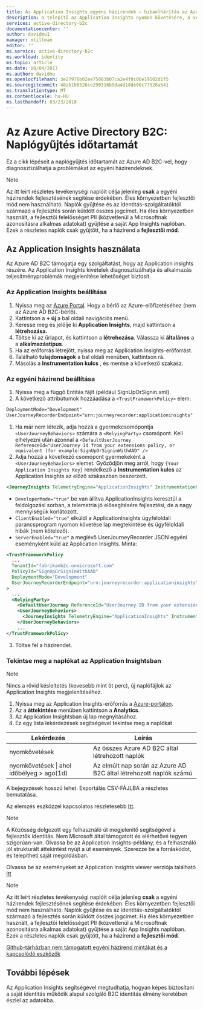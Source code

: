 ```yaml
---
title: Az Application Insights egyéni házirendek – hibaelhárítás az Azure AD B2C |} Microsoft Docs
description: a telepítő az Application Insights nyomon követésére, a végrehajtás, egyéni házirendek hogyan
services: active-directory-b2c
documentationcenter: ''
author: davidmu1
manager: mtillman
editor: ''
ms.service: active-directory-b2c
ms.workload: identity
ms.topic: article
ms.date: 08/04/2017
ms.author: davidmu
ms.openlocfilehash: 3e27976b02ee75083b07ca2e4f0c06e19502d1f5
ms.sourcegitcommit: 48ab1b6526ce290316b9da4d18de00c77526a541
ms.translationtype: MT
ms.contentlocale: hu-HU
ms.lasthandoff: 03/23/2018
---
```

# <a name="azure-active-directory-b2c-collecting-logs"></a>Az Azure Active Directory B2C: Naplógyűjtés időtartamát

Ez a cikk lépéseit a naplógyűjtés időtartamát az Azure AD B2C-vel, hogy diagnosztizálhatja a problémákat az egyéni házirendeknek.

>[!NOTE]
>Az itt leírt részletes tevékenységi naplóit célja jelenleg **csak** a egyéni házirendek fejlesztésének segítése érdekében. Éles környezetben fejlesztői mód nem használható.  Naplók gyűjtése és az identitás-szolgáltatóktól származó a fejlesztés során küldött összes jogcímet.  Ha éles környezetben használt, a fejlesztői felelősséget PII (közvetlenül a Microsoftnak azonosításra alkalmas adatokat) gyűjtése a saját App Insights naplóban.  Ezek a részletes naplók csak gyűjtött, ha a házirend a **fejlesztői mód**.


## <a name="use-application-insights"></a>Az Application Insights használata

Az Azure AD B2C támogatja egy szolgáltatást, hogy az Application insights részére.  Az Application Insights kivételek diagnosztizálhatja és alkalmazás teljesítményproblémák megjelenítése lehetőséget biztosít.

### <a name="setup-application-insights"></a>Az Application Insights beállítása

1. Nyissa meg az [Azure Portal](https://portal.azure.com). Hogy a bérlő az Azure-előfizetéséhez (nem az Azure AD B2C-bérlő).
1. Kattintson a **+ új** a bal oldali navigációs menü.
1. Keresse meg és jelölje ki **Application Insights**, majd kattintson a **létrehozása**.
1. Töltse ki az űrlapot, és kattintson a **létrehozása**. Válassza ki **általános** a a **alkalmazástípus**.
1. Ha az erőforrás létrejött, nyissa meg az Application Insights-erőforrást.
1. Található **tulajdonságok** a bal oldali menüben, kattintson rá.
1. Másolás a **Instrumentation kulcs** , és mentse a következő szakasz.

### <a name="set-up-the-custom-policy"></a>Az egyéni házirend beállítása

1. Nyissa meg a függő Entitás fájlt (például SignUpOrSignin.xml).
1. A következő attribútumok hozzáadása a `<TrustFrameworkPolicy>` elem:

  ```XML
  DeploymentMode="Development"
  UserJourneyRecorderEndpoint="urn:journeyrecorder:applicationinsights"
  ```

1. Ha már nem létezik, adja hozzá a gyermekcsomópontja `<UserJourneyBehaviors>` számára a `<RelyingParty>` csomópont. Kell elhelyezni után azonnal a `<DefaultUserJourney ReferenceId="UserJourney Id from your extensions policy, or equivalent (for example:SignUpOrSigninWithAAD" />`
2. Adja hozzá a következő csomópont gyermekeként a `<UserJourneyBehaviors>` elemet. Győződjön meg arról, hogy `{Your Application Insights Key}` rendelkező a **Instrumentation kulcs** az Application Insights az előző szakaszban beszerzett.

  ```XML
  <JourneyInsights TelemetryEngine="ApplicationInsights" InstrumentationKey="{Your Application Insights Key}" DeveloperMode="true" ClientEnabled="false" ServerEnabled="true" TelemetryVersion="1.0.0" />
  ```

  * `DeveloperMode="true"` be van állítva ApplicationInsights keresztül a feldolgozási sorban, a telemetria jó elősegítésére fejlesztési, de a nagy mennyiségük korlátozott.
  * `ClientEnabled="true"` elküldi a ApplicationInsights ügyféloldali parancsprogram nyomon követése lap megtekintése és ügyféloldali hibák (nem kötelező).
  * `ServerEnabled="true"` a meglévő UserJourneyRecorder JSON egyéni eseményként küld az Application Insights.
Minta:

  ```XML
  <TrustFrameworkPolicy
    ...
    TenantId="fabrikamb2c.onmicrosoft.com"
    PolicyId="SignUpOrSignInWithAAD"
    DeploymentMode="Development"
    UserJourneyRecorderEndpoint="urn:journeyrecorder:applicationinsights"
  >
    ...
    <RelyingParty>
      <DefaultUserJourney ReferenceId="UserJourney ID from your extensions policy, or equivalent (for example: SignUpOrSigninWithAzureAD)" />
      <UserJourneyBehaviors>
        <JourneyInsights TelemetryEngine="ApplicationInsights" InstrumentationKey="{Your Application Insights Key}" DeveloperMode="true" ClientEnabled="false" ServerEnabled="true" TelemetryVersion="1.0.0" />
      </UserJourneyBehaviors>
      ...
  </TrustFrameworkPolicy>
  ```

3. Töltse fel a házirendet.

### <a name="see-the-logs-in-application-insights"></a>Tekintse meg a naplókat az Application Insightsban

>[!NOTE]
> Nincs a rövid késleltetés (kevesebb mint öt perc), új naplófájlok az Application Insights megjelenítéséhez.

1. Nyissa meg az Application Insights-erőforrás a [Azure-portálon](https://portal.azure.com).
1. Az a **áttekintése** menüben kattintson a **Analytics**.
1. Az Application Insightsban új lap megnyitásához.
1. Ez egy lista lekérdezések segítségével tekintse meg a naplókat

| Lekérdezés | Leírás |
|---------------------|--------------------|
nyomkövetések | Az összes Azure AD B2C által létrehozott naplók |
nyomkövetések \| ahol időbélyeg > ago(1d) | Az elmúlt nap során az Azure AD B2C által létrehozott naplók számú

A bejegyzések hosszú lehet.  Exportálás CSV-FÁJLBA a részletes bemutatása.

Az elemzés eszközzel kapcsolatos részletesebb [Itt](https://docs.microsoft.com/azure/application-insights/app-insights-analytics).

>[!NOTE]
>A Közösség dolgozott egy felhasználó út megjelenítő segítségével a fejlesztők identitás.  Nem Microsoft által támogatott és elérhetővé tegyen szigorúan-van.  Olvassa be az Application Insights-példány, és a felhasználó jól strukturált áttekintést nyújt a út események.  Szerezze be a forráskódot, és telepítheti saját megoldásban.

Olvassa be az eseményeket az Application Insights viewer verziója található [Itt](https://github.com/Azure-Samples/active-directory-b2c-advanced-policies/tree/master/wingtipgamesb2c/src/WingTipUserJourneyPlayerWebApplication)

>[!NOTE]
>Az itt leírt részletes tevékenységi naplóit célja jelenleg **csak** a egyéni házirendek fejlesztésének segítése érdekében. Éles környezetben fejlesztői mód nem használható.  Naplók gyűjtése és az identitás-szolgáltatóktól származó a fejlesztés során küldött összes jogcímet.  Ha éles környezetben használt, a fejlesztői felelősséget PII (közvetlenül a Microsoftnak azonosításra alkalmas adatokat) gyűjtése a saját App Insights naplóban.  Ezek a részletes naplók csak gyűjtött, ha a házirend a **fejlesztői mód**.

[Github-tárházban nem támogatott egyéni házirend mintákat és a kapcsolódó eszközök](https://github.com/Azure-Samples/active-directory-b2c-advanced-policies)



## <a name="next-steps"></a>További lépések

Az Application Insights segítségével megtudhatja, hogyan képes biztosítani a saját identitás működik alapul szolgáló B2C identitás élmény keretében észlel az adatokba.
